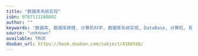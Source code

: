 ```yaml
---
title: "数据库系统实现"
isbn: 9787111288602
author: ""
keywords: "数据库, 数据库原理, 计算机科学, 数据库系统实现, DataBase, 计算机, 程序设计, programming"
source: "unknown"
available: TRUE
douban_url: https://book.douban.com/subject/4166546/
---
```

